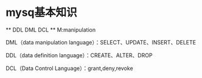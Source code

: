 # mysq基本知识

** DDL DML DCL **
M:manipulation

DML（data manipulation language）：SELECT、UPDATE、INSERT、DELETE

DDL（data definition language）：CREATE、ALTER、DROP

DCL（Data Control Language）：grant,deny,revoke
